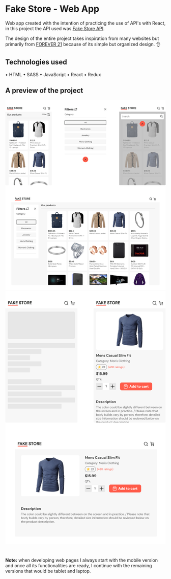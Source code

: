 # Fake Store - Web App

Web app created with the intention of practicing the use of API's with React, in this project the API used was [Fake Store API](https://fakestoreapi.com).

The design of the entire project takes inspiration from many websites but primarily from [FOREVER 21](https://forever21.com.mx) because of its simple but organized design. :ok_hand:

## Technologies used

• HTML
• SASS
• JavaScript
• React
• Redux

## A preview of the project

![main-page](readme_assets/main-page.png "Main page")
![product-details-page](readme_assets/product-details-page.png "Product details page")

#

**Note:**
when developing web pages I always start with the mobile version and once all its functionalities are ready, I continue with the remaining versions that would be tablet and laptop.
